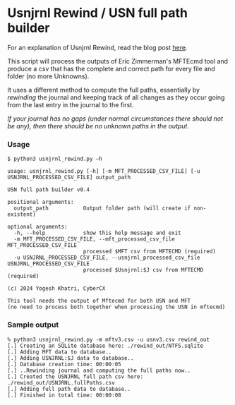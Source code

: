 # Usnjrnl Rewind / USN full path builder

For an explanation of Usnjrnl Rewind, read the blog post [here](about:blank).

This script will process the outputs of Eric Zimmerman's MFTEcmd tool and produce a csv that has the complete and correct path for every file and folder (no more Unknowns). 

It uses a different method to compute the full paths, essentially by _rewinding_ the journal and keeping track of all  changes as they occur going from the last entry in the journal to the first. 

_If your journal has no gaps (under normal circumstances there should not be any), then there should be no unknown paths in the output._

### Usage
```
$ python3 usnjrnl_rewind.py –h

usage: usnjrnl_rewind.py [-h] [-m MFT_PROCESSED_CSV_FILE] [-u USNJRNL_PROCESSED_CSV_FILE] output_path

USN full path builder v0.4

positional arguments:
  output_path           Output folder path (will create if non-existent)

optional arguments:
  -h, --help            show this help message and exit
  -m MFT_PROCESSED_CSV_FILE, --mft_processed_csv_file MFT_PROCESSED_CSV_FILE
                        processed $MFT csv from MFTECMD (required)
  -u USNJRNL_PROCESSED_CSV_FILE, --usnjrnl_processed_csv_file USNJRNL_PROCESSED_CSV_FILE
                        processed $Usnjrnl:$J csv from MFTECMD (required)

(c) 2024 Yogesh Khatri, CyberCX

This tool needs the output of Mftecmd for both USN and MFT 
(no need to process both together when processing the USN in mftecmd)
```

### Sample output
```
% python3 usnjrnl_rewind.py -m mftv3.csv -u usnv3.csv rewind_out
[.] Creating an SQLite database here: ./rewind_out/NTFS.sqlite
[.] Adding MFT data to database..
[.] Adding USNJRNL:$J data to database..
[.] Database creation time: 00:00:05
[.] ..Rewinding journal and computing the full paths now..
[.] Created the USNJRNL full path csv here: ./rewind_out/USNJRNL.fullPaths.csv
[.] Adding full path data to database..
[.] Finished in total time: 00:00:08
```